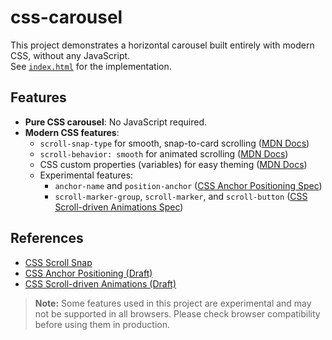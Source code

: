# css-carousel

This project demonstrates a horizontal carousel built entirely with modern CSS, without any JavaScript.  
See [`index.html`](css-carousel/index.html) for the implementation.

## Features

- **Pure CSS carousel**: No JavaScript required.
- **Modern CSS features**:
  - `scroll-snap-type` for smooth, snap-to-card scrolling ([MDN Docs](https://developer.mozilla.org/en-US/docs/Web/CSS/scroll-snap-type))
  - `scroll-behavior: smooth` for animated scrolling ([MDN Docs](https://developer.mozilla.org/en-US/docs/Web/CSS/scroll-behavior))
  - CSS custom properties (variables) for easy theming ([MDN Docs](https://developer.mozilla.org/en-US/docs/Web/CSS/--*))
  - Experimental features:
    - `anchor-name` and `position-anchor` ([CSS Anchor Positioning Spec](https://drafts.csswg.org/css-anchor-position/))
    - `scroll-marker-group`, `scroll-marker`, and `scroll-button` ([CSS Scroll-driven Animations Spec](https://drafts.csswg.org/css-scroll-animations-1/))

## References

- [CSS Scroll Snap](https://developer.mozilla.org/en-US/docs/Web/CSS/CSS_Scroll_Snap)
- [CSS Anchor Positioning (Draft)](https://drafts.csswg.org/css-anchor-position/)
- [CSS Scroll-driven Animations (Draft)](https://drafts.csswg.org/css-scroll-animations-1/)

> **Note:** Some features used in this project are experimental and may not be supported in all browsers. Please check browser compatibility before using them in production.